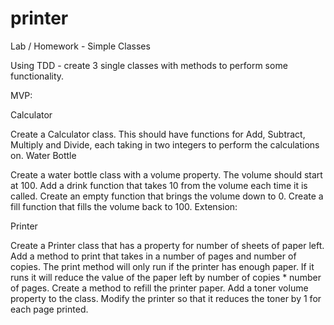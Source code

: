 # printer


Lab / Homework - Simple Classes

Using TDD - create 3 single classes with methods to perform some functionality.

MVP:

Calculator

Create a Calculator class. This should have functions for Add, Subtract, Multiply and Divide, each taking in two integers to perform the calculations on.
Water Bottle

Create a water bottle class with a volume property.
The volume should start at 100.
Add a drink function that takes 10 from the volume each time it is called.
Create an empty function that brings the volume down to 0.
Create a fill function that fills the volume back to 100.
Extension:

Printer

Create a Printer class that has a property for number of sheets of paper left.
Add a method to print that takes in a number of pages and number of copies.
The print method will only run if the printer has enough paper. If it runs it will reduce the value of the paper left by number of copies * number of pages.
Create a method to refill the printer paper.
Add a toner volume property to the class.
Modify the printer so that it reduces the toner by 1 for each page printed.
